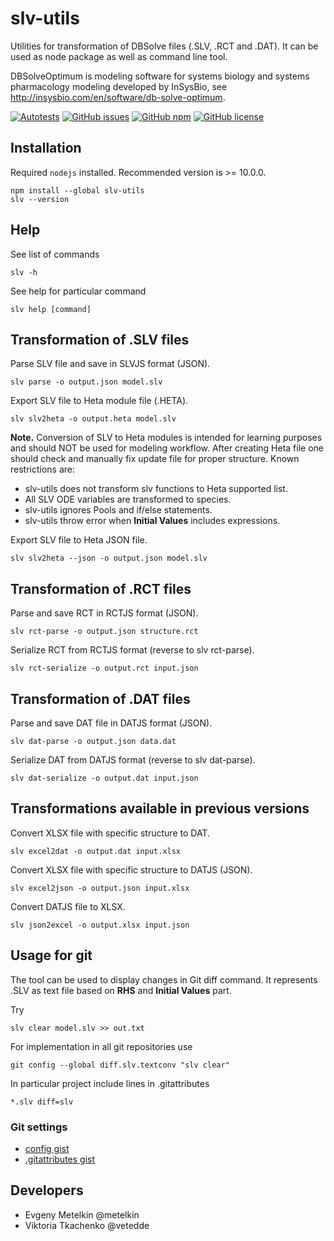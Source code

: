 # slv-utils

Utilities for transformation of DBSolve files (.SLV, .RCT and .DAT). It can be used as node package as well as command line tool.

DBSolveOptimum is modeling software for systems biology and systems pharmacology modeling developed by InSysBio, see <http://insysbio.com/en/software/db-solve-optimum>.

[![Autotests](https://github.com/insysbio/slv-utils/workflows/Autotests/badge.svg)](https://github.com/insysbio/slv-utils/actions)
[![GitHub issues](https://img.shields.io/github/issues/insysbio/slv-utils.svg)](https://GitHub.com/insysbio/slv-utils/issues/)
[![GitHub npm](https://img.shields.io/npm/v/slv-utils/latest.svg)](https://www.npmjs.com/package/slv-utils)
[![GitHub license](https://img.shields.io/github/license/insysbio/slv-utils.svg)](https://github.com/insysbio/slv-utils/blob/master/LICENSE)

## Installation

Required `nodejs` installed. Recommended version is >= 10.0.0.
```
npm install --global slv-utils
slv --version
```

## Help
See list of commands
```shell
slv -h
```
See help for particular command
```shell
slv help [command]
```

## Transformation of .SLV files

Parse SLV file and save in SLVJS format (JSON).
```shell
slv parse -o output.json model.slv
```

Export SLV file to Heta module file (.HETA).

```shell
slv slv2heta -o output.heta model.slv
```
**Note.** Conversion of SLV to Heta modules is intended for learning purposes and should NOT be used for modeling workflow. 
After creating Heta file one should check and manually fix update file for proper structure.
Known restrictions are:

- slv-utils does not transform slv functions to Heta supported list.
- All SLV ODE variables are transformed to species.
- slv-utils ignores Pools and if/else statements.
- slv-utils throw error when **Initial Values** includes expressions.

Export SLV file to Heta JSON file.

```shell
slv slv2heta --json -o output.json model.slv
```

## Transformation of .RCT files

Parse and save RCT in RCTJS format (JSON).
```shell
slv rct-parse -o output.json structure.rct
```

Serialize RCT from RCTJS format (reverse to slv rct-parse).
```shell
slv rct-serialize -o output.rct input.json
```

## Transformation of .DAT files

Parse and save DAT file in DATJS format (JSON).
```shell
slv dat-parse -o output.json data.dat
```

Serialize DAT from DATJS format (reverse to slv dat-parse).
```shell
slv dat-serialize -o output.dat input.json
```

## Transformations available in previous versions

Convert XLSX file with specific structure to DAT.
```shell
slv excel2dat -o output.dat input.xlsx
```

Convert XLSX file with specific structure to DATJS (JSON).
```shell
slv excel2json -o output.json input.xlsx
```
Convert DATJS file to XLSX.
```shell
slv json2excel -o output.xlsx input.json
```

## Usage for git

The tool can be used to display changes in Git diff command. It represents .SLV as text file based on **RHS** and **Initial Values** part.

Try
```shell
slv clear model.slv >> out.txt
```

For implementation in all git repositories use
```shell
git config --global diff.slv.textconv "slv clear"
```
In particular project include lines in .gitattributes
```
*.slv diff=slv
```

### Git settings

- [config gist](https://gist.github.com/metelkin/c9999257e75fabf75058b930f1859337)
- [.gitattributes gist](https://gist.github.com/metelkin/abbec1201627084da2950a7b16ca4469)

## Developers

- Evgeny Metelkin @metelkin
- Viktoria Tkachenko @vetedde
